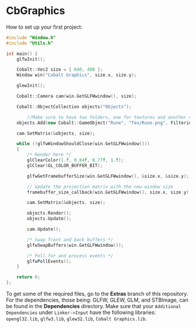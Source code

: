 # CbGraphics
How to set up your first project:
```c++
#include "Window.h"
#include "Utils.h"

int main() {
	glfwInit();

	Cobalt::Vec2 size = { 640, 480 };
	Window win("Cobalt Graphics", size.x, size.y);

	glewInit();

	Cobalt::Camera cam(win.GetGLFWwindow(), size);

	Cobalt::ObjectCollection objects("Objects");

        //Make sure to have two folders, one for textures and another named "Shaders"("Shaders will have your vert.glsl and frag.glsl files in them)
	objects.Add(new Cobalt::GameObject("Rune", "Tex/Rune.png", FilteringMode::Nearest));

	cam.SetMatrix(&objects, size);

	while (!glfwWindowShouldClose(win.GetGLFWwindow()))
	{
		/* Render here */
		glClearColor(1.f, 0.84f, 0.77f, 1.f);
		glClear(GL_COLOR_BUFFER_BIT);

		glfwGetFramebufferSize(win.GetGLFWwindow(), &size.x, &size.y);

		// Update the projection matrix with the new window size
		framebuffer_size_callback(win.GetGLFWwindow(), size.x, size.y);

		cam.SetMatrix(&objects, size);

		objects.Render();
		objects.Update();

		cam.Update();

		/* Swap front and back buffers */
		glfwSwapBuffers(win.GetGLFWwindow());

		/* Poll for and process events */
		glfwPollEvents();
	}

	return 0;
};
```
To get some of the required files, go to the <b>Extras</b> branch of this repository.
For the dependencies, those being: GLFW, GLEW, GLM, and STBImage, can be found in the <b>Dependencies</b> directory.
Make sure that your ```Additional Dependencies``` under ```Linker->Input``` have the following libraries: ```opengl32.lib```, ```glfw3.lib```, ```glew32.lib```, ```Cobalt Graphics.lib```.
